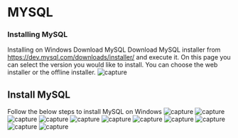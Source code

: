 # MYSQL
### Installing MySQL

Installing on Windows
Download MySQL
Download MySQL installer from https://dev.mysql.com/downloads/installer/ and execute it. On this page you can select the version you would like to install. You can choose the web installer or the offline installer.
![capture](https://github.com/eyobed7/MYSQL/blob/main/Capture1.PNG)

## Install MySQL
Follow the below steps to install MySQL on Windows
![capture](https://github.com/eyobed7/MYSQL/blob/main/Capture2.PNG)
![capture](https://github.com/eyobed7/MYSQL/blob/main/Capture3.PNG)
![capture](https://github.com/eyobed7/MYSQL/blob/main/Capture4.PNG)
![capture](https://github.com/eyobed7/MYSQL/blob/main/Capture5.PNG)
![capture](https://github.com/eyobed7/MYSQL/blob/main/Capture6.PNG)
![capture](https://github.com/eyobed7/MYSQL/blob/main/Capture7.PNG)
![capture](https://github.com/eyobed7/MYSQL/blob/main/Capture8.PNG)
![capture](https://github.com/eyobed7/MYSQL/blob/main/Capture9.PNG)
![capture](https://github.com/eyobed7/MYSQL/blob/main/Capture10.PNG)
![capture](https://github.com/eyobed7/MYSQL/blob/main/Capture11.PNG)
![capture](https://github.com/eyobed7/MYSQL/blob/main/Capture12.PNG)

